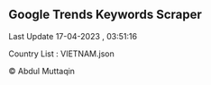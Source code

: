 

## Google Trends Keywords Scraper 
 
Last Update 17-04-2023 , 03:51:16

Country List :
VIETNAM.json



© Abdul Muttaqin 
